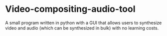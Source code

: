 # Video-compositing-audio-tool
A small program written in python with a GUI that allows users to synthesize video and audio (which can be synthesized in bulk) with no learning costs.
